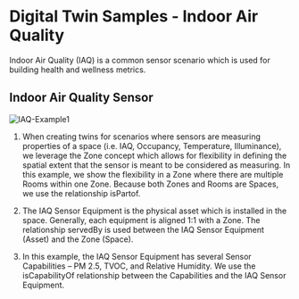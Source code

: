 # Digital Twin Samples - Indoor Air Quality

Indoor Air Quality (IAQ) is a common sensor scenario which is used for building health and wellness metrics.

## Indoor Air Quality Sensor

![IAQ-Example1](Images/IAQ-Example1.png)

1. When creating twins for scenarios where sensors are measuring properties of a space (i.e. IAQ, Occupancy, Temperature, Illuminance), we leverage the Zone concept which allows for flexibility in defining the spatial extent that the sensor is meant to be considered as measuring. In this example, we show the flexibility in a Zone where there are multiple Rooms within one Zone. Because both Zones and Rooms are Spaces, we use the relationship isPartof.

2. The IAQ Sensor Equipment is the physical asset which is installed in the space. Generally, each equipment is aligned 1:1 with a Zone. The relationship servedBy is used between the IAQ Sensor Equipment (Asset) and the Zone (Space).

3. In this example, the IAQ Sensor Equipment has several Sensor Capabilities – PM 2.5, TVOC, and Relative Humidity. We use the isCapabilityOf relationship between the Capabilities and the IAQ Sensor Equipment.
